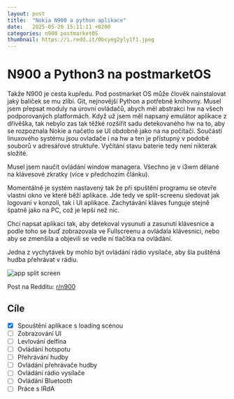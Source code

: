 ```yaml
---
layout: post
title:  "Nokia N900 a python aplikace"
date:   2025-05-20 15:11:11 +0200
categories: n900 postmarketOS
thumbnail: https://i.redd.it/0bcyeg2yly1f1.jpeg
---
```


# N900 a Python3 na postmarketOS

Takže N900 je cesta kupředu. Pod postmarket OS může člověk nainstalovat jaký balíček se mu zlíbí. Git, nejnovější Python a potřebné knihovny.
Musel jsem přepsat moduly na úrovni ovládačů, abych měl abstrakci hw na všech podporovaných platformách. Když už jsem měl napsaný emulátor aplikace z dřívěška, tak nebylo zas tak těžké rozšířit sadu detekovaného hw na to, aby se rozpoznala Nokie a načetlo se UI obdobně jako na na počítači. Součástí linuxového systému jsou ovladače i na hw a ten je přístupný v podobě souborů v adresářové struktuře. Vyčítání stavu baterie tedy není nikterak složité.

Musel jsem naučit ovládání window managera. Všechno je v i3wm dělané na klávesové zkratky (více v předchozím článku).

Momentálně je systém nastavený tak že při spuštění programu se otevře vlastní okno ve které běží aplikace. Jde tedy ve split-screenu sledovat jak logovani v konzoli, tak i UI aplikace. Zachytávání kláves funguje stejně špatně jako na PC, což je lepší než nic.

Chci napsat aplikaci tak, aby detekoval vysunutí a zasunutí klávesnice a podle toho se buď zobrazovala ve Fullscreenu a ovládala klávesnici, nebo aby se zmenšila a objevili se vedle ní tlačítka na ovládání.

Jedna z vychytávek by mohlo být ovládání rádio vysílače, aby šla puštěná hudba přehrávat v rádiu.

![app split screen](https://i.redd.it/0bcyeg2yly1f1.jpeg)

Post na Redditu: [r/n900](https://www.reddit.com/r/n900/comments/1kr8gyf/postmarked_os_python_3_app/)

## Cíle

- [x] Spouštění aplikace s loading scénou
- [ ] Zobrazování UI
- [ ] Levlování delfína
- [ ] Ovládání hotspotu
- [ ] Přehrávání hudby
- [ ] Ovládání přehrávače hudby
- [ ] Ovládání rádio vysílače
- [ ] Ovládání Bluetooth
- [ ] Práce s IRdA